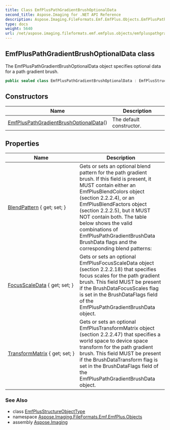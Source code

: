 ```yaml
---
title: Class EmfPlusPathGradientBrushOptionalData
second_title: Aspose.Imaging for .NET API Reference
description: Aspose.Imaging.FileFormats.Emf.EmfPlus.Objects.EmfPlusPathGradientBrushOptionalData class. The EmfPlusPathGradientBrushOptionalData object specifies optional data for a path gradient brush
type: docs
weight: 5640
url: /net/aspose.imaging.fileformats.emf.emfplus.objects/emfpluspathgradientbrushoptionaldata/
---
```

## EmfPlusPathGradientBrushOptionalData class

The EmfPlusPathGradientBrushOptionalData object specifies optional data for a path gradient brush.

```csharp
public sealed class EmfPlusPathGradientBrushOptionalData : EmfPlusStructureObjectType
```

## Constructors

| Name | Description |
| --- | --- |
| [EmfPlusPathGradientBrushOptionalData](emfpluspathgradientbrushoptionaldata/)() | The default constructor. |

## Properties

| Name | Description |
| --- | --- |
| [BlendPattern](../../aspose.imaging.fileformats.emf.emfplus.objects/emfpluspathgradientbrushoptionaldata/blendpattern/) { get; set; } | Gets or sets an optional blend pattern for the path gradient brush. If this field is present, it MUST contain either an EmfPlusBlendColors object (section 2.2.2.4), or an EmfPlusBlendFactors object (section 2.2.2.5), but it MUST NOT contain both. The table below shows the valid combinations of EmfPlusPathGradientBrushData BrushData flags and the corresponding blend patterns: |
| [FocusScaleData](../../aspose.imaging.fileformats.emf.emfplus.objects/emfpluspathgradientbrushoptionaldata/focusscaledata/) { get; set; } | Gets or sets an optional EmfPlusFocusScaleData object (section 2.2.2.18) that specifies focus scales for the path gradient brush. This field MUST be present if the BrushDataFocusScales flag is set in the BrushDataFlags field of the EmfPlusPathGradientBrushData object. |
| [TransformMatrix](../../aspose.imaging.fileformats.emf.emfplus.objects/emfpluspathgradientbrushoptionaldata/transformmatrix/) { get; set; } | Gets or sets an optional EmfPlusTransformMatrix object (section 2.2.2.47) that specifies a world space to device space transform for the path gradient brush. This field MUST be present if the BrushDataTransform flag is set in the BrushDataFlags field of the EmfPlusPathGradientBrushData object. |

### See Also

* class [EmfPlusStructureObjectType](../emfplusstructureobjecttype/)
* namespace [Aspose.Imaging.FileFormats.Emf.EmfPlus.Objects](../../aspose.imaging.fileformats.emf.emfplus.objects/)
* assembly [Aspose.Imaging](../../)


